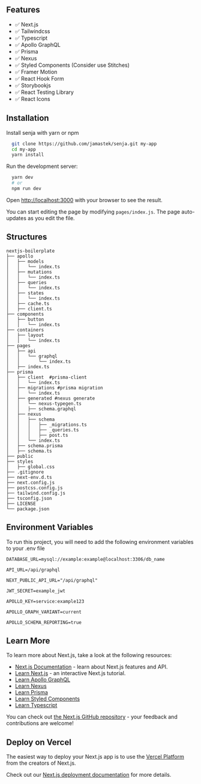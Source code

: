 <img alt="" src="https://res.cloudinary.com/muhrusdi/image/upload/v1616097141/senja-cover.jpg">


## Features
- ✅ Next.js
- ✅ Tailwindcss
- ✅ Typescript
- ✅ Apollo GraphQL
- ✅ Prisma
- ✅ Nexus
- ✅ Styled Components (Consider use Stitches)
- ✅ Framer Motion
- ✅ React Hook Form
- ✅ Storybookjs
- ✅ React Testing Library
- ✅ React Icons

    

## Installation 

Install senja with yarn or npm

```bash 
  git clone https://github.com/jamastek/senja.git my-app
  cd my-app
  yarn install
```

Run the development server:

```bash
  yarn dev
  # or
  npm run dev
```

Open [http://localhost:3000](http://localhost:3000) with your browser to see the result.

You can start editing the page by modifying `pages/index.js`. The page auto-updates as you edit the file.

## Structures

```text
nextjs-boilerplate
├── apollo
│   ├── models
│   │   └── index.ts
│   ├── mutations
│   │   └── index.ts
│   ├── queries
│   │   └── index.ts
│   ├── states
│   │   └── index.ts
│   ├── cache.ts
│   ├── client.ts
├── components
│   ├── button
│   │   └── index.ts
├── containers
│   ├── layout
│   │   └── index.ts
├── pages
│   ├── api
│   │   └── graphql
│   │       └── index.ts
│   ├── index.ts
├── prisma
│   ├── client  #prisma-client
│   │   └── index.ts
│   ├── migrations #prisma migration
│   │   └── index.ts
│   ├── generated #nexus generate
│   │   └── nexus-typegen.ts
│   │   ├── schema.graphql
│   ├── nexus
│   │   ├── schema
│   │   │   ├── _migrations.ts
│   │   │   ├── _queries.ts
│   │   │   ├── post.ts
│   │   └── index.ts
│   ├── schema.prisma
│   ├── schema.ts
├── public
├── styles
│   ├── global.css
├── .gitignore
├── next-env.d.ts
├── next.config.js
├── postcss.config.js
├── tailwind.config.js
├── tsconfig.json
├── LICENSE
└── package.json
```

## Environment Variables

To run this project, you will need to add the following environment variables to your .env file

`DATABASE_URL=mysql://example:example@localhost:3306/db_name`

`API_URL=/api/graphql`

`NEXT_PUBLIC_API_URL="/api/graphql"`

`JWT_SECRET=example_jwt`

`APOLLO_KEY=service:example123`

`APOLLO_GRAPH_VARIANT=current`

`APOLLO_SCHEMA_REPORTING=true`

## Learn More

To learn more about Next.js, take a look at the following resources:

- [Next.js Documentation](https://nextjs.org/docs) - learn about Next.js features and API.
- [Learn Next.js](https://nextjs.org/learn) - an interactive Next.js tutorial.
- [Learn Apollo GraphQL](https://www.apollographql.com/)
- [Learn Nexus](https://nexusjs.org/)
- [Learn Prisma](https://www.prisma.io/)
- [Learn Styled Components](https://styled-components.com/)
- [Learn Typescript](https://www.typescriptlang.org/)

You can check out [the Next.js GitHub repository](https://github.com/vercel/next.js/) - your feedback and contributions are welcome!

## Deploy on Vercel

The easiest way to deploy your Next.js app is to use the [Vercel Platform](https://vercel.com/import?utm_medium=default-template&filter=next.js&utm_source=create-next-app&utm_campaign=create-next-app-readme) from the creators of Next.js.

Check out our [Next.js deployment documentation](https://nextjs.org/docs/deployment) for more details.
